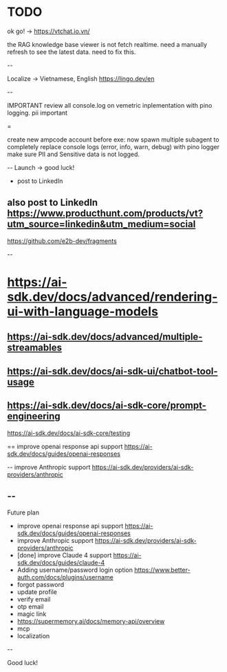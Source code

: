 # TODO

ok go! -> https://vtchat.io.vn/


the RAG knowledge base viewer is not fetch realtime. need a manually refresh to see the latest data. need to fix this.

--

Localize -> Vietnamese, English
https://lingo.dev/en

--

IMPORTANT review all console.log on vemetric inplementation with pino logging. pii important

=

create new ampcode account before exe: now spawn multiple subagent to completely replace console logs (error, info, warn, debug) with pino logger make sure PII and Sensitive data is not logged.

--
Launch -> good luck!

+ post to LinkedIn

also post to LinkedIn https://www.producthunt.com/products/vt?utm_source=linkedin&utm_medium=social
--

https://github.com/e2b-dev/fragments

--

https://ai-sdk.dev/docs/advanced/rendering-ui-with-language-models
==
https://ai-sdk.dev/docs/advanced/multiple-streamables
--
https://ai-sdk.dev/docs/ai-sdk-ui/chatbot-tool-usage
--
https://ai-sdk.dev/docs/ai-sdk-core/prompt-engineering
--
https://ai-sdk.dev/docs/ai-sdk-core/testing

==
improve openai response api support
https://ai-sdk.dev/docs/guides/openai-responses

--
improve Anthropic support
https://ai-sdk.dev/providers/ai-sdk-providers/anthropic

--
--

Future plan
+ improve openai response api support https://ai-sdk.dev/docs/guides/openai-responses
+ improve Anthropic support https://ai-sdk.dev/providers/ai-sdk-providers/anthropic
+ [done] improve Claude 4 support https://ai-sdk.dev/docs/guides/claude-4
+ Adding username/password login option https://www.better-auth.com/docs/plugins/username
+ forgot password
+ update profile
+ verify email
+ otp email
+ magic link
+ https://supermemory.ai/docs/memory-api/overview
+ mcp
+ localization

--

Good luck!
